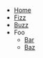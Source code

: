 <!-- TODO: Complete with your own sidebar structure and enable sidebar in index.html - or delete this file. -->
- [Home](/#docsify-js-template-homepage)
- [Fizz]()
- [Buzz]()
- Foo
    * [Bar](...)
    * [Baz](...)
